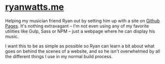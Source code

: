 # [ryanwatts.me](http://ryanwatts.me)

Helping my musician friend Ryan out by setting him up with a site on [Github Pages](https://pages.github.com). It's nothing extravagant &ndash; I'm not even using any of my favorite utilities like Gulp, Sass or NPM &ndash; just a webpage where he can display his music.

I want this to be as simple as possible so Ryan can learn a bit about what goes on behind the scenes of a website, and so he isn't overwhelmed by all the different things I use in my normal build process.
